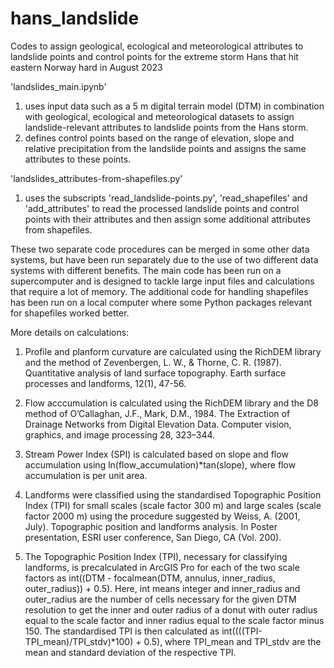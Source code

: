 # hans_landslide

Codes to assign geological, ecological and meteorological attributes to landslide points and control points for the extreme storm Hans that hit eastern Norway hard in August 2023

'landslides_main.ipynb'
1. uses input data such as a 5 m digital terrain model (DTM) in combination with geological, ecological and meteorological datasets to assign landslide-relevant attributes to landslide points from the Hans storm.
2. defines control points based on the range of elevation, slope and relative precipitation from the landslide points and assigns the same attributes to these points.

'landslides_attributes-from-shapefiles.py'
1. uses the subscripts 'read_landslide-points.py', 'read_shapefiles' and 'add_attributes' to read the processed landslide points and control points with their attributes and then assign some additional attributes from shapefiles.

These two separate code procedures can be merged in some other data systems, but have been run separately due to the use of two different data systems with different benefits. The main code has been run on a supercomputer and is designed to tackle large input files and calculations that require a lot of memory. The additional code for handling shapefiles has been run on a local computer where some Python packages relevant for shapefiles worked better.

More details on calculations:

1. Profile and planform curvature are calculated using the RichDEM library and the method of Zevenbergen, L. W., & Thorne, C. R. (1987). Quantitative analysis of land surface topography. Earth surface processes and landforms, 12(1), 47-56.

2. Flow acccumulation is calculated using the RichDEM library and the D8 method of O’Callaghan, J.F., Mark, D.M., 1984. The Extraction of Drainage Networks from Digital Elevation Data. Computer vision, graphics, and image processing 28, 323–344.

3. Stream Power Index (SPI) is calculated based on slope and flow accumulation using ln(flow_accumulation)*tan(slope), where flow accumulation is per unit area.

4. Landforms were classified using the standardised Topographic Position Index (TPI) for small scales (scale factor 300 m) and large scales (scale factor 2000 m) using the procedure suggested by Weiss, A. (2001, July). Topographic position and landforms analysis. In Poster presentation, ESRI user conference, San Diego, CA (Vol. 200).

5. The Topographic Position Index (TPI), necessary for classifying landforms, is precalculated in ArcGIS Pro for each of the two scale factors as int((DTM - focalmean(DTM, annulus, inner_radius, outer_radius)) + 0.5). Here, int means integer and inner_radius and outer_radius are the number of cells necessary for the given DTM resolution to get the inner and outer radius of a donut with outer radius equal to the scale factor and inner radius equal to the scale factor minus 150. The standardised TPI is then calculated as int((((TPI-TPI_mean)/TPI_stdv)*100) + 0.5), where TPI_mean and TPI_stdv are the mean and standard deviation of the respective TPI.
